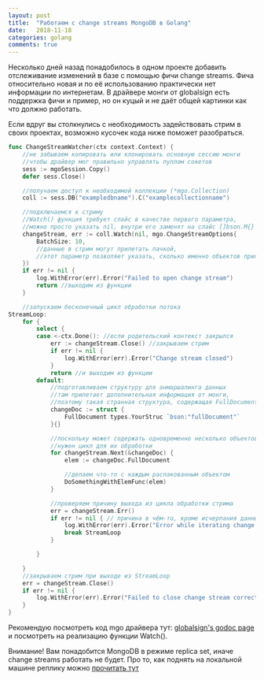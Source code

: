 ```yaml
---
layout: post
title:  "Работаем с change streams MongoDB в Golang"
date:   2018-11-18
categories: golang
comments: true
---
```

Несколько дней назад понадобилось в одном проекте добавить отслеживание изменений в базе с помощью фичи change streams. Фича относительно новая и по её использованию практически нет информации по интернетам. В драйвере монги от globalsign есть поддержка фичи и пример, но он куцый и не даёт общей картинки как что должно работать.

Если вдруг вы столкнулись с необходимость задействовать стрим в своих проектах, возможно кусочек кода ниже поможет разобраться.

```go
func ChangeStreamWatcher(ctx context.Context) {
	//не забываем копировать или клонировать основную сессию монги
	//чтобы драйвер мог правильно управлять пуллом сокетов
	sess := mgoSession.Copy()
	defer sess.Close()

	//получаем доступ к необходимой коллекции (*mgo.Collection)
	coll := sess.DB("exampledbname").C("examplecollectionname")

    //подключаемся к стриму
    //Watch() функция требует слайс в качестве первого параметра,
    //можно просто указать nil, внутри его заменят на слайс []bson.M{}
	changeStream, err := coll.Watch(nil, mgo.ChangeStreamOptions{
        BatchSize: 10, 
		//данные в стрим могут прилетать пачкой,
		//этот параметр позволяет указать, сколько именно объектов прилетит
	})
	if err != nil {
		log.WithError(err).Error("Failed to open change stream")
		return //выходим из функции
	}

	//запускаем бесконечный цикл обработки потока
StreamLoop:
	for {
		select {
		case <-ctx.Done(): //если родительский контекст закрылся
			err := changeStream.Close() //закрываем стрим
			if err != nil {
				log.WithError(err).Error("Change stream closed")
			}
			return //и выходим из функции
		default:
			//подготавливаем структуру для анмаршалинга данных
			//там прилетает дополнительная информация от монги,
			//поэтому такая странная структура, содержащая FullDocument
			changeDoc := struct {
				FullDocument types.YourStruc `bson:"fullDocument"`
			}{}

			//поскольку может содержать одновременно несколько объектов
			//нужен цикл для их обработки
			for changeStream.Next(&changeDoc) {
				elem := changeDoc.FullDocument

				//делаем что-то с каждым распакованным объектом
				DoSomethingWithElemFunc(elem)
			}

			//проверяем причину выхода из цикла обработки стрима
			err = changeStream.Err()
			if err != nil { // причина в чём-то, кроме исчерпания данных стрима
				log.WithError(err).Error("Error while iterating change stream data") //логируемся
				break StreamLoop                                                     //прерываем цикл опроса стрима (перезапускаем рутину полностью c переустановкой соединения)
			}

		}

	}
	//закрываем стрим при выходе из StreamLoop
	err = changeStream.Close()
	if err != nil {
		log.WithError(err).Error("Failed to close change stream correctly")
	}
}
```

Рекомендую посмотреть код mgo драйвера тут: [globalsign's godoc page](https://godoc.org/github.com/globalsign/mgo) и посмотреть на реализацию функции Watch().

Внимание! Вам понадобится MongoDB в режиме replica set, иначе change streams работать не будет. Про то, как поднять на локальной машине реплику можно [прочитать тут](http://37yonub.ru/articles/mongo-replica-set-docker-rus)